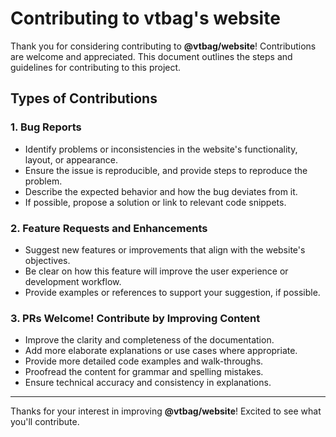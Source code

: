# Contributing to vtbag's website

Thank you for considering contributing to **@vtbag/website**! Contributions are welcome and appreciated. This document outlines the steps and guidelines for contributing to this project.

## Types of Contributions

### 1. **Bug Reports**
- Identify problems or inconsistencies in the website's functionality, layout, or appearance.
- Ensure the issue is reproducible, and provide steps to reproduce the problem.
- Describe the expected behavior and how the bug deviates from it.
- If possible, propose a solution or link to relevant code snippets.

### 2. **Feature Requests and Enhancements**
- Suggest new features or improvements that align with the website's objectives.
- Be clear on how this feature will improve the user experience or development workflow.
- Provide examples or references to support your suggestion, if possible.


### 3. **PRs Welcome! Contribute by Improving Content**
- Improve the clarity and completeness of the documentation.
- Add more elaborate explanations or use cases where appropriate.
- Provide more detailed code examples and walk-throughs.
- Proofread the content for grammar and spelling mistakes.
- Ensure technical accuracy and consistency in explanations.


---

Thanks for your interest in improving **@vtbag/website**! Excited to see what you'll contribute.
